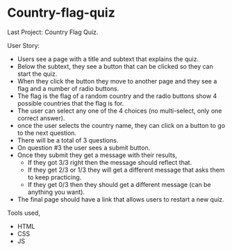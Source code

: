 # Country-flag-quiz

 Last Project: Country Flag Quiz.

User Story:
* Users see a page with a title and subtext that explains the quiz.
* Below the subtext, they see a button that can be clicked so they can start the quiz.
* When they click the button they move to another page and they see a flag and a number of radio buttons.
* The flag is the flag of a random country and the radio buttons show 4 possible countries that the flag is for.
* The user can select any one of the 4 choices (no multi-select, only one correct answer).
* once the user selects the country name, they can click on a button to go to the next question.
* There will be a total of 3 questions.
* On question #3 the user sees a submit button.
* Once they submit they get a message with their results,
  - If they got 3/3 right then the message should reflect that.
  - If they get 2/3  or 1/3 they will get a different message that asks them to keep practicing.
  - If they get 0/3 then they should get a different message (can be anything you want).
* The final page should have a link that allows users to restart a new quiz.

Tools used,
* HTML
* CSS
* JS
